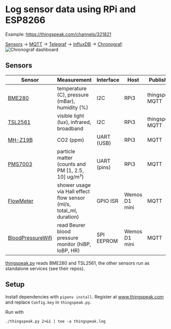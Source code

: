 # Log sensor data using RPi and ESP8266
Example: https://thingspeak.com/channels/321821

[Sensors](https://github.com/vogler/sensors) -> [MQTT](https://mosquitto.org/) -> [Telegraf](https://github.com/influxdata/telegraf) -> [InfluxDB](https://github.com/influxdata/influxdb) -> [Chronograf](https://github.com/influxdata/chronograf):
![Chronograf dashboard](https://i.imgur.com/KdjZi8j.png)

## Sensors
| Sensor    	| Measurement                                                         	| Interface   	| Host           	| Publish to           	|
|-----------	|---------------------------------------------------------------------	|-------------	|---------------	|----------------------	|
| [BME280](https://github.com/vogler/sensors/blob/master/thingspeak.py)    	| temperature (C), pressure (mBar), humidity (%)                      	| I2C         	| RPi3          	| thingspeak, MQTT 	|
| [TSL2561](https://github.com/vogler/sensors/blob/master/thingspeak.py)   	| visible light (lux), infrared, broadband                            	| I2C         	| RPi3          	| thingspeak, MQTT 	|
| [MH-Z19B](https://github.com/vogler/mh-z19)   	| CO2 (ppm)                                                           	| UART (USB)  	| RPi3          	| MQTT                 	|
| [PMS7003](https://github.com/vogler/python-pms7003)   	| particle matter (counts and PM [1, 2.5, 10] ug/m³)                  	| UART (pins) 	| RPi3          	| MQTT                 	|
| [FlowMeter](https://github.com/vogler/FlowMeter) 	| shower usage via Hall effect flow sensor (ml/s, total_ml, duration) 	| GPIO ISR    	| Wemos D1 mini 	| MQTT                 	|
| [BloodPressureWifi](https://github.com/vogler/BloodPressureWifi/tree/68fa73118bdff4fb1534a2af755457619081ecbf) 	| read Beurer blood pressure monitor (hiBP, loBP, HR)         	| SPI EEPROM    	| Wemos D1 mini 	| MQTT                 	|

[thingspeak.py](thingspeak.py) reads BME280 and TSL2561, the other sensors run as standalone services (see their repos).

## Setup

Install dependencies with `pipenv install`.
Register at www.thingspeak.com and replace `Config.key` in `thingspeak.py`.

Run with
~~~
./thingspeak.py 2>&1 | tee -a thingspeak.log
~~~
